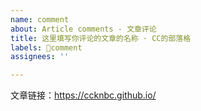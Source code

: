 ```yaml
---
name: comment
about: Article comments - 文章评论
title: 这里填写你评论的文章的名称 · CC的部落格
labels: 💬comment
assignees: ''

---
```


文章链接：<https://ccknbc.github.io/>

<!-- 
- 发起前请先检查是否已存在该文章 Issue。请不要重复建立相同 Issue。
- 请替换上方文章链接为你评论的文章链接。
- 请在发起后的 Issue 中再进行评论。

谢谢配合！
-->